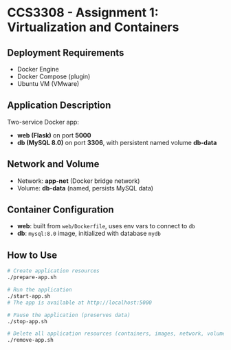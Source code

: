 # CCS3308 - Assignment 1: Virtualization and Containers

## Deployment Requirements
- Docker Engine
- Docker Compose (plugin)  
- Ubuntu VM (VMware)

## Application Description
Two-service Docker app:
- **web (Flask)** on port **5000**
- **db (MySQL 8.0)** on port **3306**, with persistent named volume **db-data**

## Network and Volume
- Network: **app-net** (Docker bridge network)
- Volume: **db-data** (named, persists MySQL data)

## Container Configuration
- **web**: built from `web/Dockerfile`, uses env vars to connect to `db`
- **db**: `mysql:8.0` image, initialized with database `mydb`

## How to Use
```bash
# Create application resources
./prepare-app.sh

# Run the application
./start-app.sh
# The app is available at http://localhost:5000

# Pause the application (preserves data)
./stop-app.sh

# Delete all application resources (containers, images, network, volume)
./remove-app.sh





